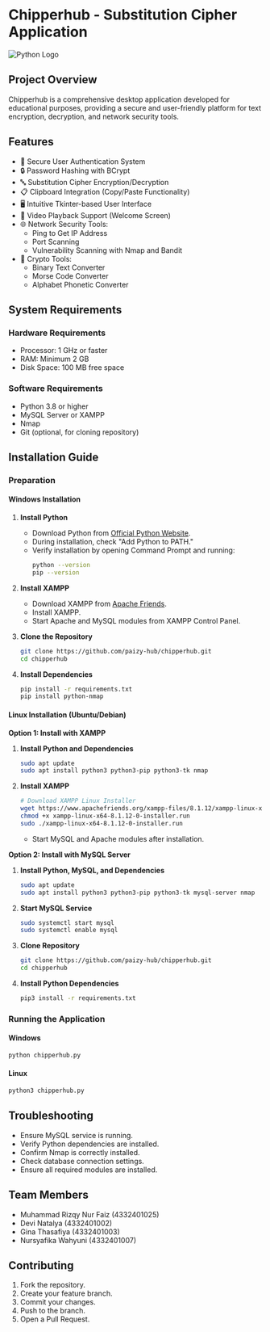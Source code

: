 # Chipperhub - Substitution Cipher Application
![Python Logo](https://www.python.org/static/community_logos/python-logo.png)

## Project Overview

Chipperhub is a comprehensive desktop application developed for educational purposes, providing a secure and user-friendly platform for text encryption, decryption, and network security tools.

## Features

- 🔐 Secure User Authentication System
- 🔒 Password Hashing with BCrypt
- 🔤 Substitution Cipher Encryption/Decryption
- 📋 Clipboard Integration (Copy/Paste Functionality)
- 🖥️ Intuitive Tkinter-based User Interface
- 🎥 Video Playback Support (Welcome Screen)
- 🌐 Network Security Tools:
  - Ping to Get IP Address
  - Port Scanning
  - Vulnerability Scanning with Nmap and Bandit
- 🔧 Crypto Tools:
  - Binary Text Converter
  - Morse Code Converter
  - Alphabet Phonetic Converter

## System Requirements

### Hardware Requirements
- Processor: 1 GHz or faster
- RAM: Minimum 2 GB
- Disk Space: 100 MB free space

### Software Requirements
- Python 3.8 or higher
- MySQL Server or XAMPP
- Nmap
- Git (optional, for cloning repository)

## Installation Guide

### Preparation

#### Windows Installation

1. **Install Python**
   - Download Python from [Official Python Website](https://www.python.org/downloads/).
   - During installation, check "Add Python to PATH."
   - Verify installation by opening Command Prompt and running:
     ```bash
     python --version
     pip --version
     ```

2. **Install XAMPP**
   - Download XAMPP from [Apache Friends](https://www.apachefriends.org/).
   - Install XAMPP.
   - Start Apache and MySQL modules from XAMPP Control Panel.

3. **Clone the Repository**
   ```bash
   git clone https://github.com/paizy-hub/chipperhub.git
   cd chipperhub
   ```

4. **Install Dependencies**
   ```bash
   pip install -r requirements.txt
   pip install python-nmap
   ```

#### Linux Installation (Ubuntu/Debian)

**Option 1: Install with XAMPP**
1. **Install Python and Dependencies**
   ```bash
   sudo apt update
   sudo apt install python3 python3-pip python3-tk nmap
   ```

2. **Install XAMPP**
   ```bash
   # Download XAMPP Linux Installer
   wget https://www.apachefriends.org/xampp-files/8.1.12/xampp-linux-x64-8.1.12-0-installer.run
   chmod +x xampp-linux-x64-8.1.12-0-installer.run
   sudo ./xampp-linux-x64-8.1.12-0-installer.run
   ```
   - Start MySQL and Apache modules after installation.

**Option 2: Install with MySQL Server**
1. **Install Python, MySQL, and Dependencies**
   ```bash
   sudo apt update
   sudo apt install python3 python3-pip python3-tk mysql-server nmap
   ```

2. **Start MySQL Service**
   ```bash
   sudo systemctl start mysql
   sudo systemctl enable mysql
   ```

3. **Clone Repository**
   ```bash
   git clone https://github.com/paizy-hub/chipperhub.git
   cd chipperhub
   ```

4. **Install Python Dependencies**
   ```bash
   pip3 install -r requirements.txt
   ```

### Running the Application

#### Windows
```bash
python chipperhub.py
```

#### Linux
```bash
python3 chipperhub.py
```

## Troubleshooting

- Ensure MySQL service is running.
- Verify Python dependencies are installed.
- Confirm Nmap is correctly installed.
- Check database connection settings.
- Ensure all required modules are installed.

## Team Members

- Muhammad Rizqy Nur Faiz (4332401025)
- Devi Natalya (4332401002)
- Gina Thasafiya (4332401003)
- Nursyafika Wahyuni (4332401007)

## Contributing

1. Fork the repository.
2. Create your feature branch.
3. Commit your changes.
4. Push to the branch.
5. Open a Pull Request.
